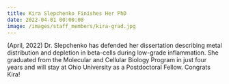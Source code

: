 ```yaml
---
title: Kira Slepchenko Finishes Her PhD
date: 2022-04-01 00:00:00
image: /images/staff_members/kira-grad.jpg
---
```

(April, 2022) Dr. Slepchenko has defended her dissertation describing metal distribution and depletion in beta-cells during low-grade inflammation. She graduated from the Molecular and Cellular Biology Program in just four years and will stay at Ohio University as a Postdoctoral Fellow. Congrats Kira!
